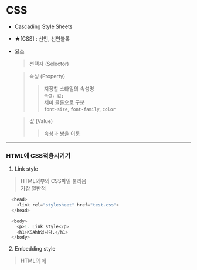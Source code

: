 # CSS  
- Cascading Style Sheets  
- ★[CSS] : 선언, 선언블록  
- 요소  

  > 선택자 (Selector)  

  > 속성 (Property)  
    >> 지정할 스타일의 속성명  
    >> `속성: 값;`  
    >> 세미 콜론으로 구분  
    >> `font-size`, `font-family`, `color`  

  > 값 (Value)  
    >> 속성과 쌍을 이룸  
    
- - - 

### HTML에 CSS적용시키기  
1. Link style  
  > HTML외부의 CSS파일 불러옴  
  > 가장 일반적  
  ```python
    <head>
      <link rel="stylesheet" href="test.css">
    </head>
  
    <body>
      <p>1. Link style</p>
      <h1>KSAhh입니다.</h1>
    </body>
  ```

2. Embedding style  
  > HTML의 <head>에 <style>를 이용하여 CSS작성  
  ```python
    <head>
        <style>
          h1 {
              color: green;
          }
        </style>
    </head>

    <body>
      <h1>KSAhh입니다.</h1>
    </body>
  ```

3. Inline style  
  > HTML요소에 직접 style 속성(attributes)을 이용하여 CSS 작성  
  ```python
    <body>
      <h1 style="color : red;">Inline style</h1>
    </body>
  ```

- - -

### 선택자 (selector)  
1. 타입 (Type)  
> 해당 태그의 모든 요소에 적용  
2. 클래스 (Class)  
3. 아이디 (Id)  
4. 전체 (Universal)  
5. 속성 (Attribute)  
